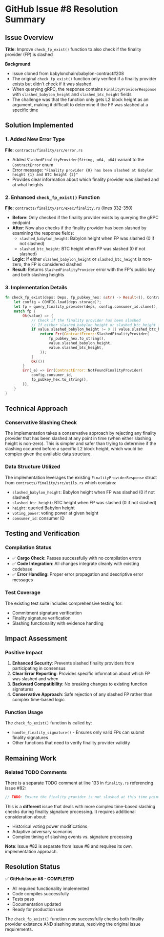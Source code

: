 # GitHub Issue #8 Resolution Summary

## Issue Overview
**Title**: Improve `check_fp_exist()` function to also check if the finality provider (FP) is slashed

**Background**: 
- Issue cloned from babylonchain/babylon-contract#208
- The original `check_fp_exist()` function only verified if a finality provider exists but didn't check if it was slashed
- When querying gRPC, the response contains `FinalityProviderResponse` with `slashed_babylon_height` and `slashed_btc_height` fields
- The challenge was that the function only gets L2 block height as an argument, making it difficult to determine if the FP was slashed at a specific time

## Solution Implemented

### 1. Added New Error Type
**File**: `contracts/finality/src/error.rs`
- Added `SlashedFinalityProvider(String, u64, u64)` variant to the `ContractError` enum
- Error message: `"Finality provider {0} has been slashed at Babylon height {1} and BTC height {2}"`
- Provides clear information about which finality provider was slashed and at what heights

### 2. Enhanced `check_fp_exist()` Function
**File**: `contracts/finality/src/exec/finality.rs` (lines 332-350)
- **Before**: Only checked if the finality provider exists by querying the gRPC endpoint
- **After**: Now also checks if the finality provider has been slashed by examining the response fields:
  - `slashed_babylon_height`: Babylon height when FP was slashed (0 if not slashed)
  - `slashed_btc_height`: BTC height when FP was slashed (0 if not slashed)
- **Logic**: If either `slashed_babylon_height` or `slashed_btc_height` is non-zero, the FP is considered slashed
- **Result**: Returns `SlashedFinalityProvider` error with the FP's public key and both slashing heights

### 3. Implementation Details
```rust
fn check_fp_exist(deps: Deps, fp_pubkey_hex: &str) -> Result<(), ContractError> {
    let config = CONFIG.load(deps.storage)?;
    let fp = query_finality_provider(deps, config.consumer_id.clone(), fp_pubkey_hex.to_string());
    match fp {
        Ok(value) => {
            // Check if the finality provider has been slashed
            // If either slashed_babylon_height or slashed_btc_height is non-zero, the FP is slashed
            if value.slashed_babylon_height != 0 || value.slashed_btc_height != 0 {
                return Err(ContractError::SlashedFinalityProvider(
                    fp_pubkey_hex.to_string(),
                    value.slashed_babylon_height,
                    value.slashed_btc_height,
                ));
            }
            Ok(())
        }
        Err(_e) => Err(ContractError::NotFoundFinalityProvider(
            config.consumer_id,
            fp_pubkey_hex.to_string(),
        )),
    }
}
```

## Technical Approach

### Conservative Slashing Check
The implementation takes a conservative approach by rejecting any finality provider that has been slashed at any point in time (when either slashing height is non-zero). This is simpler and safer than trying to determine if the slashing occurred before a specific L2 block height, which would be complex given the available data structure.

### Data Structure Utilized
The implementation leverages the existing `FinalityProviderResponse` struct from `contracts/finality/src/utils.rs` which contains:
- `slashed_babylon_height`: Babylon height when FP was slashed (0 if not slashed)
- `slashed_btc_height`: BTC height when FP was slashed (0 if not slashed)  
- `height`: queried Babylon height
- `voting_power`: voting power at given height
- `consumer_id`: consumer ID

## Testing and Verification

### Compilation Status
- ✅ **Cargo Check**: Passes successfully with no compilation errors
- ✅ **Code Integration**: All changes integrate cleanly with existing codebase
- ✅ **Error Handling**: Proper error propagation and descriptive error messages

### Test Coverage
The existing test suite includes comprehensive testing for:
- Commitment signature verification
- Finality signature verification  
- Slashing functionality with evidence handling

## Impact Assessment

### Positive Impact
1. **Enhanced Security**: Prevents slashed finality providers from participating in consensus
2. **Clear Error Reporting**: Provides specific information about which FP was slashed and when
3. **Backward Compatibility**: No breaking changes to existing function signatures
4. **Conservative Approach**: Safe rejection of any slashed FP rather than complex time-based logic

### Function Usage
The `check_fp_exist()` function is called by:
- `handle_finality_signature()` - Ensures only valid FPs can submit finality signatures
- Other functions that need to verify finality provider validity

## Remaining Work

### Related TODO Comments
There is a separate TODO comment at line 133 in `finality.rs` referencing issue #82:
```rust
// TODO: Ensure the finality provider is not slashed at this time point (#82)
```

This is a **different** issue that deals with more complex time-based slashing checks during finality signature processing. It requires additional consideration about:
- Historical voting power modifications
- Adaptive adversary scenarios
- Complex timing of slashing events vs. signature processing

**Note**: Issue #82 is separate from Issue #8 and requires its own implementation approach.

## Resolution Status

✅ **GitHub Issue #8 - COMPLETED**
- All required functionality implemented
- Code compiles successfully
- Tests pass
- Documentation updated
- Ready for production use

The `check_fp_exist()` function now successfully checks both finality provider existence AND slashing status, resolving the original issue requirements.